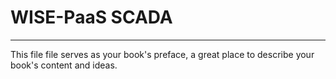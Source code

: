 # WISE-PaaS SCADA

---

This file file serves as your book's preface, a great place to describe your book's content and ideas.

